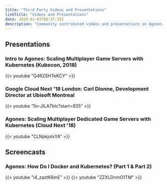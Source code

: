 ```yaml
---
title: "Third Party Videos and Presentations"
linkTitle: "Videos and Presentations"
date: 2019-01-03T08:37:35Z
description: "Community contributed videos and presentations on Agones.s"
---
```


## Presentations

### Intro to Agones: Scaling Multiplayer Game Servers with Kubernetes (Kubecon, 2018)

{{< youtube "Q4RZSHTeKCY" >}}

### Google Cloud Next '18 London: Carl Dionne, Development Director at Ubisoft Montreal
 
{{< youtube "5n-JlLA7bIc?start=835" >}}

### Agones: Scaling Multiplayer Dedicated Game Servers with Kubernetes (Cloud Next '18)

{{< youtube "CLNpkjolxYA" >}}

## Screencasts


### Agones: How Do I Docker and Kubernetes? (Part 1 & Part 2)

{{< youtube "i4_zaztK6mE" >}}
{{< youtube "ZZXLDnmO1TM" >}}
